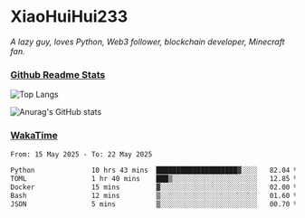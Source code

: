 # XiaoHuiHui233

*A lazy guy, loves Python, Web3 follower, blockchain developer, Minecraft fan.*

### [Github Readme Stats](https://github.com/anuraghazra/github-readme-stats)

![Top Langs](https://github-readme-stats.vercel.app/api/top-langs/?username=XiaoHuiHui233&layout=compact&theme=github_dark)

![Anurag's GitHub stats](https://github-readme-stats.vercel.app/api?username=XiaoHuiHui233&show_icons=true&theme=github_dark)

### [WakaTime](https://wakatime.com)

<!--START_SECTION:waka-->

```txt
From: 15 May 2025 - To: 22 May 2025

Python              10 hrs 43 mins  ████████████████████▓░░░░   82.04 %
TOML                1 hr 40 mins    ███▒░░░░░░░░░░░░░░░░░░░░░   12.85 %
Docker              15 mins         ▓░░░░░░░░░░░░░░░░░░░░░░░░   02.00 %
Bash                12 mins         ▒░░░░░░░░░░░░░░░░░░░░░░░░   01.60 %
JSON                5 mins          ▒░░░░░░░░░░░░░░░░░░░░░░░░   00.70 %
```

<!--END_SECTION:waka-->
